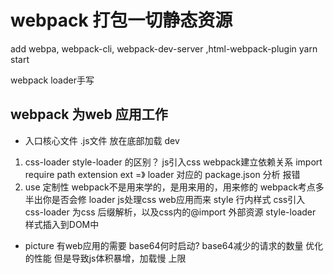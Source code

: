 # webpack 打包一切静态资源

add webpa, webpack-cli, webpack-dev-server ,html-webpack-plugin
yarn start

webpack loader手写

## webpack 为web 应用工作
- 入口核心文件 .js文件 放在底部加载
  dev
1. css-loader   style-loader 的区别？
  js引入css
  webpack建立依赖关系 
  import require  path extension
  ext =》 loader 对应的
  package.json  分析 报错
2. use 定制性 webpack不是用来学的，是用来用的，用来修的
  webpack考点多半出你是否会修
  loader
  js处理css
  web应用而来  style  行内样式  <style></style>
  css引入  <link> 
  css-loader 为css 后缀解析，以及css内的@import 外部资源
  style-loader  样式插入到DOM中
  - picture 有web应用的需要
    base64何时启动?      base64减少的请求的数量 优化的性能 
    但是导致js体积暴增，加载慢   上限
